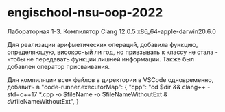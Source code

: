 # engischool-nsu-oop-2022

Лабораторная 1-3. Компилятор Clang 12.0.5 x86_64-apple-darwin20.6.0

Для реализации арифметических операций, добавила функцию, определяющую, високосный ли год, но привзывать к классу не стала - чтобы не передавать функции лишней информации. Также был добавлен оператор присваивания.

Для компиляции всех файлов в директории в VSCode одновременно, добавить в
"code-runner.executorMap": {
    "cpp": "cd $dir && clang++ -std=c++17 *.cpp -o $fileName -o $fileNameWithoutExt & $dir$fileNameWithoutExt",
}
